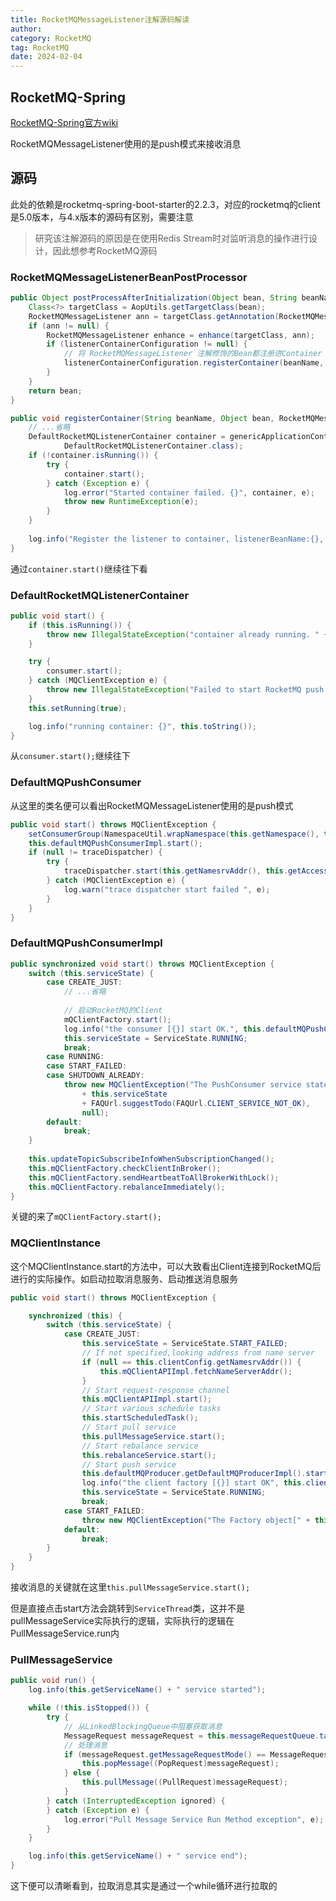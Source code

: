 ```yaml
---
title: RocketMQMessageListener注解源码解读
author:
category: RocketMQ
tag: RocketMQ
date: 2024-02-04
---
```


## RocketMQ-Spring

[RocketMQ-Spring官方wiki](https://github.com/apache/rocketmq-spring/wiki)

RocketMQMessageListener使用的是push模式来接收消息

## 源码

此处的依赖是rocketmq-spring-boot-starter的2.2.3，对应的rocketmq的client是5.0版本，与4.x版本的源码有区别，需要注意

> 研究该注解源码的原因是在使用Redis Stream时对监听消息的操作进行设计，因此想参考RocketMQ源码

### RocketMQMessageListenerBeanPostProcessor

```java
public Object postProcessAfterInitialization(Object bean, String beanName) throws BeansException {
    Class<?> targetClass = AopUtils.getTargetClass(bean);
    RocketMQMessageListener ann = targetClass.getAnnotation(RocketMQMessageListener.class);
    if (ann != null) {
        RocketMQMessageListener enhance = enhance(targetClass, ann);
        if (listenerContainerConfiguration != null) {
            // 将 RocketMQMessageListener 注解修饰的Bean都注册进Container
            listenerContainerConfiguration.registerContainer(beanName, bean, enhance);
        }
    }
    return bean;
}
```

```java
public void registerContainer(String beanName, Object bean, RocketMQMessageListener annotation) {
    // ...省略
    DefaultRocketMQListenerContainer container = genericApplicationContext.getBean(containerBeanName,
            DefaultRocketMQListenerContainer.class);
    if (!container.isRunning()) {
        try {
            container.start();
        } catch (Exception e) {
            log.error("Started container failed. {}", container, e);
            throw new RuntimeException(e);
        }
    }
    
    log.info("Register the listener to container, listenerBeanName:{}, containerBeanName:{}", beanName, containerBeanName);
}
```

通过`container.start()`继续往下看

### DefaultRocketMQListenerContainer

```java
public void start() {
    if (this.isRunning()) {
        throw new IllegalStateException("container already running. " + this.toString());
    }

    try {
        consumer.start();
    } catch (MQClientException e) {
        throw new IllegalStateException("Failed to start RocketMQ push consumer", e);
    }
    this.setRunning(true);

    log.info("running container: {}", this.toString());
}
```

从`consumer.start();`继续往下

### DefaultMQPushConsumer

从这里的类名便可以看出RocketMQMessageListener使用的是push模式

```java
public void start() throws MQClientException {
    setConsumerGroup(NamespaceUtil.wrapNamespace(this.getNamespace(), this.consumerGroup));
    this.defaultMQPushConsumerImpl.start();
    if (null != traceDispatcher) {
        try {
            traceDispatcher.start(this.getNamesrvAddr(), this.getAccessChannel());
        } catch (MQClientException e) {
            log.warn("trace dispatcher start failed ", e);
        }
    }
}
```

### DefaultMQPushConsumerImpl

```java
public synchronized void start() throws MQClientException {
    switch (this.serviceState) {
        case CREATE_JUST:
            // ...省略
        
            // 启动RocketMQ的Client
            mQClientFactory.start();
            log.info("the consumer [{}] start OK.", this.defaultMQPushConsumer.getConsumerGroup());
            this.serviceState = ServiceState.RUNNING;
            break;
        case RUNNING:
        case START_FAILED:
        case SHUTDOWN_ALREADY:
            throw new MQClientException("The PushConsumer service state not OK, maybe started once, "
                + this.serviceState
                + FAQUrl.suggestTodo(FAQUrl.CLIENT_SERVICE_NOT_OK),
                null);
        default:
            break;
    }
    
    this.updateTopicSubscribeInfoWhenSubscriptionChanged();
    this.mQClientFactory.checkClientInBroker();
    this.mQClientFactory.sendHeartbeatToAllBrokerWithLock();
    this.mQClientFactory.rebalanceImmediately();
}
```

关键的来了`mQClientFactory.start();`

### MQClientInstance

这个MQClientInstance.start的方法中，可以大致看出Client连接到RocketMQ后进行的实际操作。如启动拉取消息服务、启动推送消息服务

```java
public void start() throws MQClientException {

    synchronized (this) {
        switch (this.serviceState) {
            case CREATE_JUST:
                this.serviceState = ServiceState.START_FAILED;
                // If not specified,looking address from name server
                if (null == this.clientConfig.getNamesrvAddr()) {
                    this.mQClientAPIImpl.fetchNameServerAddr();
                }
                // Start request-response channel
                this.mQClientAPIImpl.start();
                // Start various schedule tasks
                this.startScheduledTask();
                // Start pull service
                this.pullMessageService.start();
                // Start rebalance service
                this.rebalanceService.start();
                // Start push service
                this.defaultMQProducer.getDefaultMQProducerImpl().start(false);
                log.info("the client factory [{}] start OK", this.clientId);
                this.serviceState = ServiceState.RUNNING;
                break;
            case START_FAILED:
                throw new MQClientException("The Factory object[" + this.getClientId() + "] has been created before, and failed.", null);
            default:
                break;
        }
    }
}
```

接收消息的关键就在这里`this.pullMessageService.start();`

但是直接点击start方法会跳转到`ServiceThread`类，这并不是pullMessageService实际执行的逻辑，实际执行的逻辑在PullMessageService.run内

### PullMessageService

```java
public void run() {
    log.info(this.getServiceName() + " service started");

    while (!this.isStopped()) {
        try {
            // 从LinkedBlockingQueue中阻塞获取消息
            MessageRequest messageRequest = this.messageRequestQueue.take();
            // 处理消息
            if (messageRequest.getMessageRequestMode() == MessageRequestMode.POP) {
                this.popMessage((PopRequest)messageRequest);
            } else {
                this.pullMessage((PullRequest)messageRequest);
            }
        } catch (InterruptedException ignored) {
        } catch (Exception e) {
            log.error("Pull Message Service Run Method exception", e);
        }
    }

    log.info(this.getServiceName() + " service end");
}
```

这下便可以清晰看到，拉取消息其实是通过一个while循环进行拉取的
